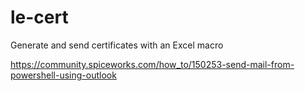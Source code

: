 # le-cert
Generate and send certificates with an Excel macro

https://community.spiceworks.com/how_to/150253-send-mail-from-powershell-using-outlook
